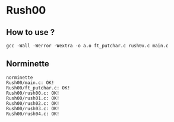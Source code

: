 # Rush00

## How to use ?

`gcc -Wall -Werror -Wextra -o a.o ft_putchar.c rush0x.c main.c`

## Norminette

```shell
norminette
Rush00/main.c: OK!
Rush00/ft_putchar.c: OK!
Rush00/rush00.c: OK!
Rush00/rush01.c: OK!
Rush00/rush02.c: OK!
Rush00/rush03.c: OK!
Rush00/rush04.c: OK!
```
